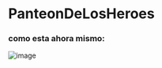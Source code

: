 # PanteonDeLosHeroes
### como esta ahora mismo:
![image](https://github.com/amparooliver/PanteonDeLosHeroes/assets/70351967/cdac8678-5959-45ab-9254-6342aec5d421)
